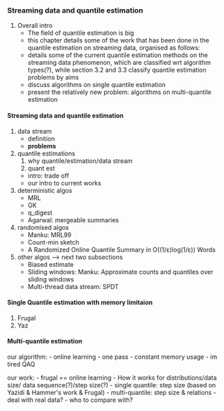 ### Streaming data and quantile estimation

1. Overall intro
   - The field of quantile estimation is big
   - this chapter details some of the work that has been done in the quantile estimation on streaming data, organised as follows:
   - details some of the current quantile estimation methods on the streaming data phenomenon, which are classified wrt algorithm types(?), while section 3.2 and 3.3 classify quantile estimation problems by aims
   - discuss algorithms on single quantile estimation
   - present the relatively new problem: algorithms on multi-quantile estimation

#### Streaming data and quantile estimation
 1. data stream
    - definition
    - **problems**
    <!-- - models & maths? -->
 2. quantile estimations
    1. why quantile/estimation/data stream
    2. quant est
      - intro: trade off
      - our intro to current works
 3. deterministic algos
    - MRL
    - GK
    - q_digest
    - Agarwal: mergeable summaries
 4. randomised algos
    <!-- - Vitter: Random Sampling with a Reservoir -->
    - Manku: MRL99
    - Count-min sketch
    - A Randomized Online Quantile Summary in O((1/ε)log(1/ε)) Words
 5. other algos --> next two subsections
    - Biased estimate
    - Sliding windows: Manku: Approximate counts and quantiles over sliding windows
    - Multi-thread data stream: SPDT

#### Single Quantile estimation with memory limitaion
1. Frugal
2. Yaz

#### Multi-quantile estimation

our algorithm:
    - online learning
    - one pass
    - constant memory usage
    - im tired QAQ

our work:
    - frugal == online learning
    - How it works for distributions/data size/ data sequence(?)/step size(?) 
    - single quantile: step size (based on Yazidi & Hammer's work & Frugal)
    - multi-quantile: step size & relations
    - deal with real data?
    - who to compare with?